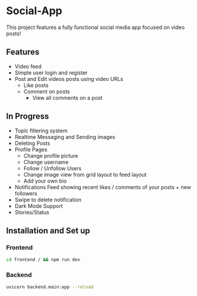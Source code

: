 # Social-App

This project features a fully functional social media app focused on video posts!

## Features

- Video feed
- Simple user login and register
- Post and Edit videos posts using video URLs
  - Like posts
  - Comment on posts
    - View all comments on a post

## In Progress

- Topic filtering system
- Realtime Messaging and Sending images
- Deleting Posts
- Profile Pages
  - Change profile picture
  - Change username
  - Follow / Unfollow Users
  - Change image view from grid layout to feed layout
  - Add your own bio
- Notifications Feed showing recent likes / comments of your posts + new followers
- Swipe to delete notification
- Dark Mode Support
- Stories/Status

## Installation and Set up

### Frontend

```bash
cd frontend / && npm run dev
```

### Backend

```bash
uvicorn backend.main:app --reload

```
